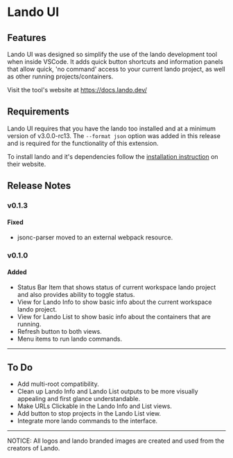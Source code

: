 # Lando UI

## Features

Lando UI was designed so simplify the use of the lando development tool when inside VSCode. It adds quick button shortcuts and information panels that allow quick, 'no command' access to your current lando project, as well as other running projects/containers.

Visit the tool's website at https://docs.lando.dev/

<!-- \!\[feature X\]\(images/feature-x.png\) -->

## Requirements

Lando UI requires that you have the lando too installed and at a minimum version of v3.0.0-rc13. The `--format json` option was added in this release and is required for the functionality of this extension.

To install lando and it's dependencies follow the [installation instruction](https://docs.lando.dev/basics/installation.html) on their website.

<!-- ## Extension Settings -->

<!-- This extension contributes the following settings: -->

<!-- ## Known Issues -->

## Release Notes

### v0.1.3

#### Fixed

- jsonc-parser moved to an external webpack resource.

### v0.1.0

#### Added

- Status Bar Item that shows status of current workspace lando project and also provides ability to toggle status.
- View for Lando Info to show basic info about the current workspace lando project.
- View for Lando List to show basic info about the containers that are running.
- Refresh button to both views.
- Menu items to run lando commands.

---

## To Do

- Add multi-root compatibility.
- Clean up Lando Info and Lando List outputs to be more visually appealing and first glance understandable.
- Make URLs Clickable in the Lando Info and List views.
- Add button to stop projects in the Lando List view.
- Integrate more lando commands to the interface.

---

NOTICE: All logos and lando branded images are created and used from the creators of Lando.
